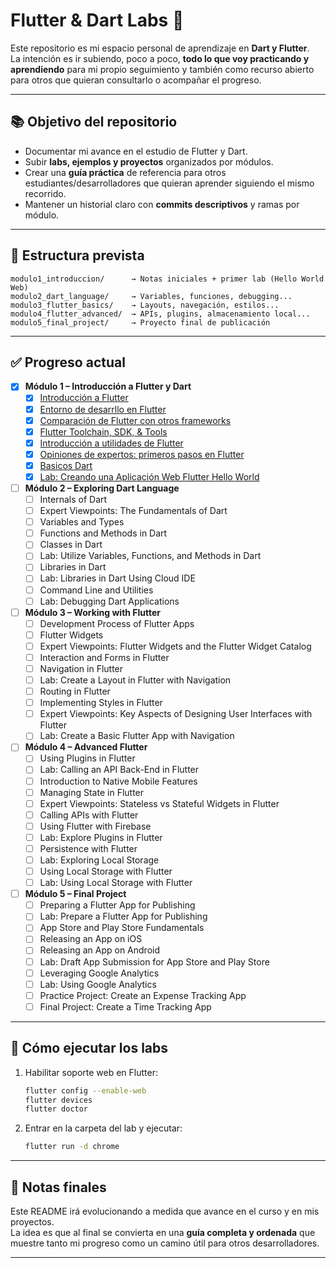 # Flutter & Dart Labs 🚀

Este repositorio es mi espacio personal de aprendizaje en **Dart y Flutter**.  
La intención es ir subiendo, poco a poco, **todo lo que voy practicando y aprendiendo** para mi propio seguimiento y también como recurso abierto para otros que quieran consultarlo o acompañar el progreso.

---

## 📚 Objetivo del repositorio
- Documentar mi avance en el estudio de Flutter y Dart.  
- Subir **labs, ejemplos y proyectos** organizados por módulos.  
- Crear una **guía práctica** de referencia para otros estudiantes/desarrolladores que quieran aprender siguiendo el mismo recorrido.  
- Mantener un historial claro con **commits descriptivos** y ramas por módulo.

---

## 📂 Estructura prevista
```
modulo1_introduccion/      → Notas iniciales + primer lab (Hello World Web)
modulo2_dart_language/     → Variables, funciones, debugging...
modulo3_flutter_basics/    → Layouts, navegación, estilos...
modulo4_flutter_advanced/  → APIs, plugins, almacenamiento local...
modulo5_final_project/     → Proyecto final de publicación
```

---

## ✅ Progreso actual
- [x] **Módulo 1 – Introducción a Flutter y Dart**
  - [x] [Introducción a Flutter](modulo1_introduccion/notas/1_Introduccion-a-Flutter.md)
  - [x] [Entorno de desarrllo en Flutter](modulo1_introduccion/notas/2_Entorno-desarrollo-Flutter.md)
  - [x] [Comparación de Flutter con otros frameworks](modulo1_introduccion/notas/3_Comparacion-flutter-otros-frameworks.md)
  - [x] [Flutter Toolchain, SDK, & Tools](modulo1_introduccion/notas/4_Toolchain-flutter-sdk-herramientas.md) 
  - [x] [Introducción a utilidades de Flutter](modulo1_introduccion/notas/5_Utilidades-flutter.md) 
  - [x] [Opiniones de expertos: primeros pasos en Flutter](modulo1_introduccion/notas/6_Opiniones-expertos-primeros-pasos-Flutter.md)
  - [x] [Basicos Dart](modulo1_introduccion/notas/7_Basicos-dart.md)
  - [x] [Lab: Creando una Aplicación Web Flutter Hello World](modulo1_introduccion/lab_hello_world_web)

- [ ] **Módulo 2 – Exploring Dart Language**
  - [ ] Internals of Dart 
  - [ ] Expert Viewpoints: The Fundamentals of Dart 
  - [ ] Variables and Types 
  - [ ] Functions and Methods in Dart 
  - [ ] Classes in Dart 
  - [ ] Lab: Utilize Variables, Functions, and Methods in Dart
  - [ ] Libraries in Dart 
  - [ ] Lab: Libraries in Dart Using Cloud IDE
  - [ ] Command Line and Utilities 
  - [ ] Lab: Debugging Dart Applications

- [ ] **Módulo 3 – Working with Flutter**
  - [ ] Development Process of Flutter Apps 
  - [ ] Flutter Widgets 
  - [ ] Expert Viewpoints: Flutter Widgets and the Flutter Widget Catalog 
  - [ ] Interaction and Forms in Flutter 
  - [ ] Navigation in Flutter
  - [ ] Lab: Create a Layout in Flutter with Navigation
  - [ ] Routing in Flutter 
  - [ ] Implementing Styles in Flutter
  - [ ] Expert Viewpoints: Key Aspects of Designing User Interfaces with Flutter 
  - [ ] Lab: Create a Basic Flutter App with Navigation

- [ ] **Módulo 4 – Advanced Flutter**
  - [ ] Using Plugins in Flutter
  - [ ] Lab: Calling an API Back-End in Flutter
  - [ ] Introduction to Native Mobile Features
  - [ ] Managing State in Flutter 
  - [ ] Expert Viewpoints: Stateless vs Stateful Widgets in Flutter 
  - [ ] Calling APIs with Flutter 
  - [ ] Using Flutter with Firebase 
  - [ ] Lab: Explore Plugins in Flutter
  - [ ] Persistence with Flutter 
  - [ ] Lab: Exploring Local Storage
  - [ ] Using Local Storage with Flutter 
  - [ ] Lab: Using Local Storage with Flutter

- [ ] **Módulo 5 – Final Project**
  - [ ] Preparing a Flutter App for Publishing 
  - [ ] Lab: Prepare a Flutter App for Publishing
  - [ ] App Store and Play Store Fundamentals 
  - [ ] Releasing an App on iOS 
  - [ ] Releasing an App on Android 
  - [ ] Lab: Draft App Submission for App Store and Play Store
  - [ ] Leveraging Google Analytics 
  - [ ] Lab: Using Google Analytics
  - [ ] Practice Project: Create an Expense Tracking App
  - [ ] Final Project: Create a Time Tracking App

---

## 🚀 Cómo ejecutar los labs
1. Habilitar soporte web en Flutter:
   ```bash
   flutter config --enable-web
   flutter devices
   flutter doctor
   ```
2. Entrar en la carpeta del lab y ejecutar:
   ```bash
   flutter run -d chrome
   ```

---

## 🔖 Notas finales
Este README irá evolucionando a medida que avance en el curso y en mis proyectos.  
La idea es que al final se convierta en una **guía completa y ordenada** que muestre tanto mi progreso como un camino útil para otros desarrolladores.

---
